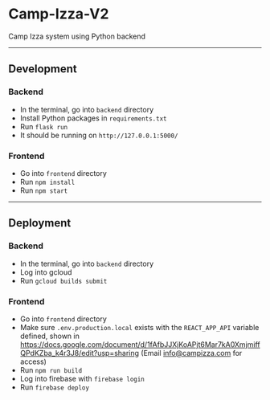 # Camp-Izza-V2

Camp Izza system using Python backend

---

## Development

### Backend

- In the terminal, go into `backend` directory
- Install Python packages in `requirements.txt`
- Run `flask run`
- It should be running on `http://127.0.0.1:5000/`

### Frontend

- Go into `frontend` directory
- Run `npm install`
- Run `npm start`

---

## Deployment

### Backend

- In the terminal, go into `backend` directory
- Log into gcloud
- Run `gcloud builds submit`

### Frontend

- Go into `frontend` directory
- Make sure `.env.production.local` exists with the `REACT_APP_API` variable defined, shown in https://docs.google.com/document/d/1fAfbJJXjKoAPjt6Mar7kA0XmjmiffQPdKZba_k4r3J8/edit?usp=sharing (Email info@campizza.com for access)
- Run `npm run build`
- Log into firebase with `firebase login`
- Run `firebase deploy`
